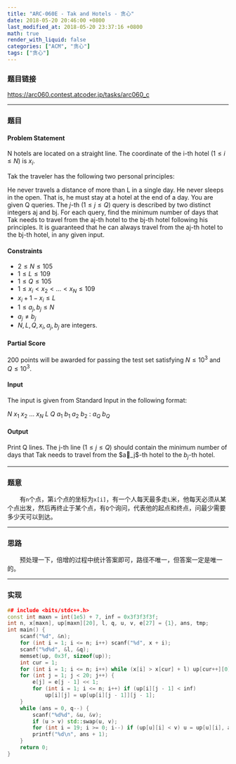```yaml
---
title: "ARC-060E - Tak and Hotels - 贪心"
date: 2018-05-20 20:46:00 +0800
last_modified_at: 2018-05-20 23:37:16 +0800
math: true
render_with_liquid: false
categories: ["ACM", "贪心"]
tags: ["贪心"]
---
```


### 题目链接

https://arc060.contest.atcoder.jp/tasks/arc060_c

---
### 题目

#### Problem Statement
N hotels are located on a straight line. The coordinate of the i-th hotel $(1≤i≤N)$ is $x_i$.

Tak the traveler has the following two personal principles:

He never travels a distance of more than L in a single day.
He never sleeps in the open. That is, he must stay at a hotel at the end of a day.
You are given Q queries. The $j$-th $(1≤j≤Q)$ query is described by two distinct integers aj and bj. For each query, find the minimum number of days that Tak needs to travel from the aj-th hotel to the bj-th hotel following his principles. It is guaranteed that he can always travel from the aj-th hotel to the bj-th hotel, in any given input.

#### Constraints
+ $2≤N≤105$
+ $1≤L≤109$
+ $1≤Q≤105$
+ $1≤x_i<x_2<…<x_N≤109$
+ $x_i+1−x_i≤L$
+ $1≤a_j,b_j≤N$
+ $a_j≠b_j$
+ $N, L, Q, x_i, a_j, b_j$ are integers.
#### Partial Score
$200$ points will be awarded for passing the test set satisfying $N≤10^3$ and $Q≤10^3$.
#### Input
The input is given from Standard Input in the following format:

$N$
$x_1$ $x_2$ $…$ $x_N$
$L$
$Q$
$a_1$ $b_1$
$a_2$ $b_2$
$:$
$a_Q$ $b_Q$
#### Output
Print Q lines. The j-th line $(1≤j≤Q)$ should contain the minimum number of days that Tak needs to travel from the $a_j$-th hotel to the $b_j$-th hotel.



---
### 题意

&emsp;&emsp;有`n`个点，第`i`个点的坐标为`x[i]`，有一个人每天最多走`L`米，他每天必须从某个点出发，然后再终止于某个点，有`Q`个询问，代表他的起点和终点，问最少需要多少天可以到达。

---
### 思路

&emsp;&emsp;预处理一下，倍增的过程中统计答案即可，路径不唯一，但答案一定是唯一的。

---
### 实现

```cpp
## include <bits/stdc++.h>
const int maxn = int(1e5) + 7, inf = 0x3f3f3f3f;
int n, x[maxn], up[maxn][20], l, q, u, v, e[27] = {1}, ans, tmp;
int main() {
    scanf("%d", &n);
    for (int i = 1; i <= n; i++) scanf("%d", x + i);
    scanf("%d%d", &l, &q);
    memset(up, 0x3f, sizeof(up));
    int cur = 1;
    for (int i = 1; i <= n; i++) while (x[i] > x[cur] + l) up[cur++][0] = i - 1;
    for (int j = 1; j < 20; j++) {
        e[j] = e[j - 1] << 1;
        for (int i = 1; i <= n; i++) if (up[i][j - 1] < inf)
            up[i][j] = up[up[i][j - 1]][j - 1];
    }
    while (ans = 0, q--) {
        scanf("%d%d", &u, &v);
        if (u > v) std::swap(u, v);
        for (int i = 19; i >= 0; i--) if (up[u][i] < v) u = up[u][i], ans += e[i];
        printf("%d\n", ans + 1);
    }
    return 0;
}
```